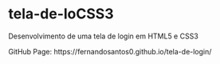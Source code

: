 # tela-de-loCSS3
<p>Desenvolvimento de uma tela de login em HTML5 e CSS3</p>
<p>GitHub Page: https://fernandosantos0.github.io/tela-de-login/</p>
